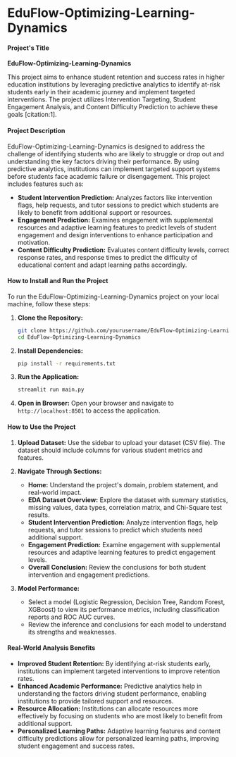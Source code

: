 # EduFlow-Optimizing-Learning-Dynamics

#### Project's Title

**EduFlow-Optimizing-Learning-Dynamics**

This project aims to enhance student retention and success rates in higher education institutions by leveraging predictive analytics to identify at-risk students early in their academic journey and implement targeted interventions. The project utilizes Intervention Targeting, Student Engagement Analysis, and Content Difficulty Prediction to achieve these goals [citation:1].

#### Project Description

EduFlow-Optimizing-Learning-Dynamics is designed to address the challenge of identifying students who are likely to struggle or drop out and understanding the key factors driving their performance. By using predictive analytics, institutions can implement targeted support systems before students face academic failure or disengagement. This project includes features such as:

- **Student Intervention Prediction:** Analyzes factors like intervention flags, help requests, and tutor sessions to predict which students are likely to benefit from additional support or resources.
- **Engagement Prediction:** Examines engagement with supplemental resources and adaptive learning features to predict levels of student engagement and design interventions to enhance participation and motivation.
- **Content Difficulty Prediction:** Evaluates content difficulty levels, correct response rates, and response times to predict the difficulty of educational content and adapt learning paths accordingly.

#### How to Install and Run the Project

To run the EduFlow-Optimizing-Learning-Dynamics project on your local machine, follow these steps:

1. **Clone the Repository:**
   ```sh
   git clone https://github.com/yourusername/EduFlow-Optimizing-Learning-Dynamics.git
   cd EduFlow-Optimizing-Learning-Dynamics
   ```

2. **Install Dependencies:**
   ```sh
   pip install -r requirements.txt
   ```

3. **Run the Application:**
   ```sh
   streamlit run main.py
   ```

4. **Open in Browser:**
   Open your browser and navigate to `http://localhost:8501` to access the application.

#### How to Use the Project

1. **Upload Dataset:**
   Use the sidebar to upload your dataset (CSV file). The dataset should include columns for various student metrics and features.

2. **Navigate Through Sections:**
   - **Home:** Understand the project's domain, problem statement, and real-world impact.
   - **EDA Dataset Overview:** Explore the dataset with summary statistics, missing values, data types, correlation matrix, and Chi-Square test results.
   - **Student Intervention Prediction:** Analyze intervention flags, help requests, and tutor sessions to predict which students need additional support.
   - **Engagement Prediction:** Examine engagement with supplemental resources and adaptive learning features to predict engagement levels.
   - **Overall Conclusion:** Review the conclusions for both student intervention and engagement predictions.

3. **Model Performance:**
   - Select a model (Logistic Regression, Decision Tree, Random Forest, XGBoost) to view its performance metrics, including classification reports and ROC AUC curves.
   - Review the inference and conclusions for each model to understand its strengths and weaknesses.

#### Real-World Analysis Benefits

- **Improved Student Retention:** By identifying at-risk students early, institutions can implement targeted interventions to improve retention rates.
- **Enhanced Academic Performance:** Predictive analytics help in understanding the factors driving student performance, enabling institutions to provide tailored support and resources.
- **Resource Allocation:** Institutions can allocate resources more effectively by focusing on students who are most likely to benefit from additional support.
- **Personalized Learning Paths:** Adaptive learning features and content difficulty predictions allow for personalized learning paths, improving student engagement and success rates.
